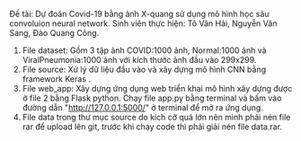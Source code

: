 Đề tài: Dự đoán Covid-19 bằng ảnh X-quang sử dụng mô hình học sâu convoluion neural network.
Sinh viên thực hiện: Tô Văn Hải, Nguyễn Văn Sang, Đào Quang Công.
1. File dataset: Gồm 3 tập ảnh COVID:1000 ảnh, Normal:1000 ảnh và ViralPneumonia:1000 ảnh với kích thước ảnh đầu vào 299x299.
2. File source: Xử lý dữ liệu đầu vào và xây dựng mô hình CNN bằng framework Keras .
3. File web_app: Xây dựng ứng dụng web triển khai mô hình xây dựng được ở file 2 bằng Flask python. Chạy file app.py bằng terminal và bấm vào đường dẫn "http://127.0.0.1:5000/" ở terminal để mở ra ứng dụng.
4. File data trong thư mục source do kích cỡ quá lớn nên mình phải nén file rar để upload lên git, trước khi chạy code thì phải giải nén file data.rar.
